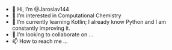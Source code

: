 - 👋 Hi, I’m @Jaroslav144
- 👀 I’m interested in Computational Chemistry
- 🌱 I’m currently learning Kotlin; I already know Python and I am constantly improving it.
- 💞️ I’m looking to collaborate on ...
- 📫 How to reach me ...

<!---
Jaroslav144/Jaroslav144 is a ✨ special ✨ repository because its `README.md` (this file) appears on your GitHub profile.
You can click the Preview link to take a look at your changes.
--->
